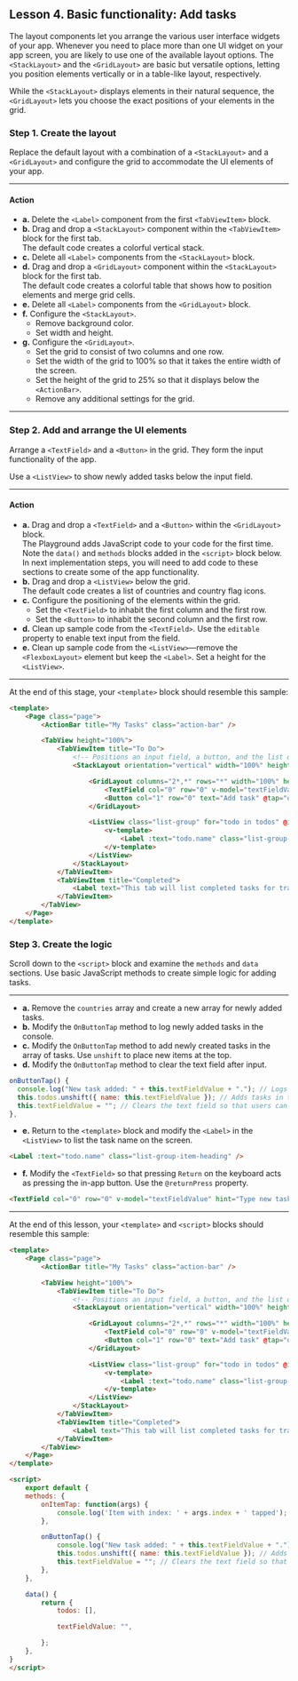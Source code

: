 ## Lesson 4. Basic functionality: Add tasks

The layout components let you arrange the various user interface widgets of your app. Whenever you need to place more than one UI widget on your app screen, you are likely to use one of the available layout options. The `<StackLayout>` and the `<GridLayout>` are basic but versatile options, letting you position elements vertically or in a table-like layout, respectively. 

While the `<StackLayout>` displays elements in their natural sequence, the `<GridLayout>` lets you choose the exact positions of your elements in the grid.

### Step 1. Create the layout

Replace the default layout with a combination of a `<StackLayout>` and a `<GridLayout>` and configure the grid to accommodate the UI elements of your app.

<hr data-action="start" />

#### Action

* **а.** Delete the `<Label>` component from the first `<TabViewItem>` block.
* **b.** Drag and drop a `<StackLayout>` component within the `<TabViewItem>` block for the first tab.<br/>The default code creates a colorful vertical stack.
* **c.** Delete all `<Label>` components from the `<StackLayout>` block.
* **d.** Drag and drop a `<GridLayout>` component within the `<StackLayout>` block for the first tab.<br/>The default code creates a colorful table that shows how to position elements and merge grid cells.
* **e.** Delete all `<Label>` components from the `<GridLayout>` block.
* **f.** Configure the `<StackLayout>`.
    * Remove background color.
    * Set width and height.
* **g.** Configure the `<GridLayout>`.
    * Set the grid to consist of two columns and one row.
    * Set the width of the grid to 100% so that it takes the entire width of the screen.
    * Set the height of the grid to 25% so that it displays below the `<ActionBar>`.
    * Remove any additional settings for the grid.

<hr data-action="end" />

### Step 2. Add and arrange the UI elements

Arrange a `<TextField>` and a `<Button>` in the grid. They form the input functionality of the app.

Use a `<ListView>` to show newly added tasks below the input field.

<hr data-action="start" />

#### Action

* **a.** Drag and drop a `<TextField>` and a `<Button>` within the `<GridLayout>` block.<br/>The Playground adds JavaScript code to your code for the first time. Note the `data()` and `methods` blocks added in the `<script>` block below. In next implementation steps, you will need to add code to these sections to create some of the app functionality.
* **b.** Drag and drop a `<ListView>` below the grid.<br/>The default code creates a list of countries and country flag icons.
* **c.** Configure the positioning of the elements within the grid.
    * Set the `<TextField>` to inhabit the first column and the first row.
    * Set the `<Button>` to inhabit the second column and the first row.
* **d.** Clean up sample code from the `<TextField>`. Use the `editable` property to enable text input from the field.
* **e.** Clean up sample code from the `<ListView>`&mdash;remove the `<FlexboxLayout>` element but keep the `<Label>`. Set a height for the `<ListView>`.

<hr data-action="end" />

At the end of this stage, your `<template>` block should resemble this sample:

```HTML
<template>
    <Page class="page">
        <ActionBar title="My Tasks" class="action-bar" />

        <TabView height="100%">
            <TabViewItem title="To Do">
                <!-- Positions an input field, a button, and the list of tasks in a vertical stack. -->
                <StackLayout orientation="vertical" width="100%" height="100%">

                    <GridLayout columns="2*,*" rows="*" width="100%" height="25%">
                        <TextField col="0" row="0" v-model="textFieldValue" hint="Type new task..." editable="true" @returnPress="onButtonTap" /> <!-- Configures the text field and ensures that pressing Return on the keyboard produces the same result as tapping the button. -->
                        <Button col="1" row="0" text="Add task" @tap="onButtonTap" />
                    </GridLayout>

                    <ListView class="list-group" for="todo in todos" @itemTap="onItemTap" style="height:75%">
                        <v-template>
                            <Label :text="todo.name" class="list-group-item-heading" />
                        </v-template>
                    </ListView>
                </StackLayout>
            </TabViewItem>
            <TabViewItem title="Completed">
                <Label text="This tab will list completed tasks for tracking." textWrap="true" />
            </TabViewItem>
        </TabView>
    </Page>
</template>
```

### Step 3. Create the logic

Scroll down to the `<script>` block and examine the `methods` and `data` sections. Use basic JavaScript methods to create simple logic for adding tasks.

<hr data-action="start" />

* **a.** Remove the `countries` array and create a new array for newly added tasks.
* **b.** Modify the `OnButtonTap` method to log newly added tasks in the console.
* **c.** Modify the `OnButtonTap` method to add newly created tasks in the array of tasks. Use `unshift` to place new items at the top.
* **d.** Modify the `OnButtonTap` method to clear the text field after input.

```JavaScript
onButtonTap() {
  console.log("New task added: " + this.textFieldValue + "."); // Logs the newly added task in the console for debugging.
  this.todos.unshift({ name: this.textFieldValue }); // Adds tasks in the ToDo array. Newly added tasks are immediately shown on the screen.
  this.textFieldValue = ""; // Clears the text field so that users can start adding new tasks immediately.
},
```

* **e.** Return to the `<template>` block and modify the `<Label>` in the `<ListView>` to list the task name on the screen.

```HTML
<Label :text="todo.name" class="list-group-item-heading" />
```

* **f.** Modify the `<TextField>` so that pressing `Return` on the keyboard acts as pressing the in-app button. Use the `@returnPress` property.

```HTML
<TextField col="0" row="0" v-model="textFieldValue" hint="Type new task..." editable="true" @returnPress="onButtonTap" />
```

<hr data-action="end" />

At the end of this lesson, your `<template>` and `<script>` blocks should resemble this sample:

```HTML
<template>
    <Page class="page">
        <ActionBar title="My Tasks" class="action-bar" />

        <TabView height="100%">
            <TabViewItem title="To Do">
                <!-- Positions an input field, a button, and the list of tasks in a vertical stack. -->
                <StackLayout orientation="vertical" width="100%" height="100%">

                    <GridLayout columns="2*,*" rows="*" width="100%" height="25%">
                        <TextField col="0" row="0" v-model="textFieldValue" hint="Type new task..." editable="true" @returnPress="onButtonTap" /> <!-- Configures the text field and ensures that pressing Return on the keyboard produces the same result as tapping the button. -->
                        <Button col="1" row="0" text="Add task" @tap="onButtonTap" />
                    </GridLayout>

                    <ListView class="list-group" for="todo in todos" @itemTap="onItemTap" style="height:75%">
                        <v-template>
                            <Label :text="todo.name" class="list-group-item-heading" />
                        </v-template>
                    </ListView>
                </StackLayout>
            </TabViewItem>
            <TabViewItem title="Completed">
                <Label text="This tab will list completed tasks for tracking." textWrap="true" />
            </TabViewItem>
        </TabView>
    </Page>
</template>

<script>
    export default {
    methods: {
        onItemTap: function(args) {
            console.log('Item with index: ' + args.index + ' tapped');
        },

        onButtonTap() {
            console.log("New task added: " + this.textFieldValue + "."); // Logs the newly added task in the console for debugging.
            this.todos.unshift({ name: this.textFieldValue }); // Adds tasks in the ToDo array. Newly added tasks are immediately shown on the screen.
            this.textFieldValue = ""; // Clears the text field so that users can start adding new tasks immediately.
        },
    },

    data() {
        return {
            todos: [],

            textFieldValue: "",

        };
    },
}
</script>
```